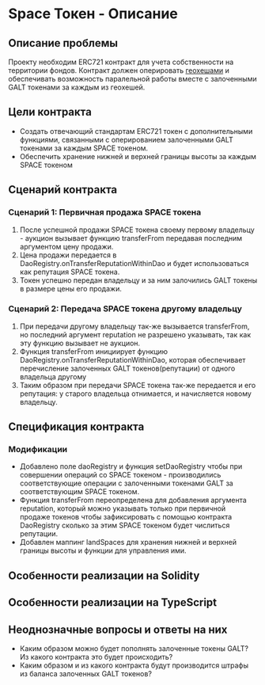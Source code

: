 # Space Токен - Описание

## Описание проблемы
Проекту необходим ERC721 контракт для учета собственности на территории фондов. Контракт должен оперировать [геохешами](https://www.movable-type.co.uk/scripts/geohash.html) и обеспечивать возможность паралельной работы вместе с залоченными GALT токенами за каждым из геохешей.

## Цели контракта
- Создать отвечающий стандартам ERC721 токен с дополнительными функциями, связанными с оперированием залоченными GALT токенами за каждым SPACE токеном.
- Обеспечить хранение нижней и верхней границы высоты за каждым SPACE токеном

## Сценарий контракта
### Сценарий 1: Первичная продажа SPACE токена
1. После успешной продажи SPACE токена своему первому владельцу - аукцион вызывает функцию transferFrom передавая последним аргументом цену продажи.
2. Цена продажи передается в DaoRegistry.onTransferReputationWithinDao и будет использоваться как репутация SPACE токена.
3. Токен успешно передан владельцу и за ним залочились GALT токены в размере цены его продажи.
### Сценарий 2: Передача SPACE токена другому владельцу
1. При передачи другому владельцу так-же вызывается transferFrom, но последний аргумент reputation не разрешено указывать, так как эту функцию вызывает не аукцион.
2. Функция transferFrom инициирует функцию DaoRegistry.onTransferReputationWithinDao, которая обеспечивает перечисление залоченных GALT токенов(репутации) от одного владельца другому
3. Таким образом при передачи SPACE токена так-же передается и его репутация: у старого владельца отнимается, и начисляется новому владельцу.

## Спецификация контракта
### Модификации
- Добавлено поле daoRegistry и функция setDaoRegistry чтобы при совершении операций со SPACE токеном - производились соответствующие операции с залоченными токенами GALT за соответствующим SPACE токеном.
- Функция transferFrom переопределена для добавления аргумента reputation, который можно указывать только при первичной продаже токенов чтобы зафиксировать c помощью контракта DaoRegistry сколько за этим SPACE токеном будет числиться репутации.
- Добавлен маппинг landSpaces для хранения нижней и верхней границы высоты и функции для управления ими.

## Особенности реализации на Solidity

## Особенности реализации на TypeScript

## Неоднозначные вопросы и ответы на них
- Каким образом можно будет пополнять залоченные токены GALT? Из какого контракта это будет происходить?
- Каким образом и из какого контракта будут производится штрафы из баланса залоченных GALT токенов?